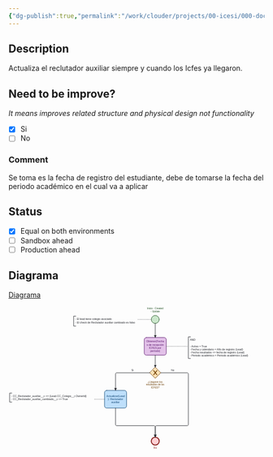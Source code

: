 ```yaml
---
{"dg-publish":true,"permalink":"/work/clouder/projects/00-icesi/000-documentation/000-leads/01-flows/lead-actualizar-el-reclutador-auxiliar-automaticamente-icfes-llegaron/lead-actualizar-el-reclutador-auxiliar-automaticamente-icfes-llegaron/"}
---
```


## Description

Actualiza el reclutador auxiliar siempre y cuando los Icfes ya llegaron.
## Need to be improve? 
_It means improves related structure and physical design not functionality_

- [x] Si
- [ ] No

### Comment

Se toma es la fecha de registro del estudiante, debe de tomarse la fecha del periodo académico en el cual va a aplicar

## Status

- [x] Equal on both environments
- [ ] Sandbox ahead
- [ ] Production ahead

## Diagrama

[Diagrama](obsidian://open?vault=NotesV0.2&file=work%2FClouder%2FProjects%2F00_Icesi%2F000_Documentation%2F000_Leads%2F01_Flows%2FLead_Actualizar-el-reclutador-auxiliar-autom%C3%A1ticamente-(ICFES%20llegaron)%2FLead_Actualizar-el-reclutador-auxiliar-autom%C3%A1ticamente-(ICFES%20llegaron).bpmn)
<?xml version="1.0" encoding="utf-8"?><!-- created with bpmn-js / http://bpmn.io --><!DOCTYPE svg PUBLIC "-//W3C//DTD SVG 1.1//EN" "http://www.w3.org/Graphics/SVG/1.1/DTD/svg11.dtd"><svg xmlns="http://www.w3.org/2000/svg" xmlns:xlink="http://www.w3.org/1999/xlink" width="1160" height="656" viewBox="-235 198 1160 656" version="1.1"><defs><pattern id="djs-grid-pattern-13606" width="10" height="10" patternUnits="userSpaceOnUse"><circle cx="0.5" cy="0.5" r="0.5" style="fill: rgb(204, 204, 204);"/></pattern></defs><g class="djs-group"><g class="djs-element djs-shape" data-element-id="StartEvent_1" style="display: block;" transform="matrix(1 0 0 1 412 240)"><g class="djs-visual"><circle cx="18" cy="18" r="18" style="stroke-linecap: round; stroke-linejoin: round; stroke: rgb(32, 80, 34); stroke-width: 2px; fill: rgb(200, 230, 201); fill-opacity: 0.95;"/></g><rect class="djs-hit djs-hit-all" x="0" y="0" width="36" height="36" style="fill: none; stroke-opacity: 0; stroke: white; stroke-width: 15px;"/><circle cx="18" cy="18" r="23" class="djs-outline" style="fill: none;"/></g></g><g class="djs-group"><g class="djs-element djs-shape" data-element-id="StartEvent_1_label" style="display: block;" transform="matrix(1 0 0 1 393 203)"><g class="djs-visual"><text lineHeight="1.2" class="djs-label" style="font-family: Arial, sans-serif; font-size: 11px; font-weight: normal; fill: rgb(32, 80, 34);"><tspan x="0" y="9.899999999999999">Inicio : Created </tspan><tspan x="15.890625" y="23.099999999999998">- Update</tspan></text></g><rect class="djs-hit djs-hit-all" x="0" y="0" width="74" height="27" style="fill: none; stroke-opacity: 0; stroke: white; stroke-width: 15px;"/><rect x="-5" y="-5" rx="4" width="84" height="37" class="djs-outline" style="fill: none;"/></g></g><g class="djs-group"><g class="djs-element djs-shape" data-element-id="Activity_16nvfam" style="display: block;" transform="matrix(1 0 0 1 380 340)"><g class="djs-visual"><rect x="0" y="0" width="100" height="80" rx="10" ry="10" style="stroke-linecap: round; stroke-linejoin: round; stroke: rgb(91, 23, 109); stroke-width: 2px; fill: rgb(225, 190, 231); fill-opacity: 0.95;"/><text lineHeight="1.2" class="djs-label" style="font-family: Arial, sans-serif; font-size: 12px; font-weight: normal; fill: rgb(91, 23, 109);"><tspan x="9.4833984375" y="22">Obtener(Fecha</tspan><tspan x="10.8134765625" y="36.4">s de recepción </tspan><tspan x="21.490234375" y="50.8">ICFES por </tspan><tspan x="27.6484375" y="65.19999999999999">período)</tspan></text></g><rect class="djs-hit djs-hit-all" x="0" y="0" width="100" height="80" style="fill: none; stroke-opacity: 0; stroke: white; stroke-width: 15px;"/><rect x="-5" y="-5" rx="14" width="110" height="90" class="djs-outline" style="fill: none;"/></g></g><g class="djs-group"><g class="djs-element djs-shape" data-element-id="Gateway_15prcys" style="display: block;" transform="matrix(1 0 0 1 405 475)"><g class="djs-visual"><polygon points="25,0 50,25 25,50 0,25" style="stroke-linecap: round; stroke-linejoin: round; stroke: rgb(107, 60, 0); stroke-width: 2px; fill: rgb(255, 224, 178); fill-opacity: 0.95;"/><path d="m 16,15 7.42857142857143,9.714285714285715 -7.42857142857143,9.714285714285715 3.428571428571429,0 5.714285714285715,-7.464228571428572 5.714285714285715,7.464228571428572 3.428571428571429,0 -7.42857142857143,-9.714285714285715 7.42857142857143,-9.714285714285715 -3.428571428571429,0 -5.714285714285715,7.464228571428572 -5.714285714285715,-7.464228571428572 -3.428571428571429,0 z" style="fill: rgb(107, 60, 0); stroke-linecap: round; stroke-linejoin: round; stroke: rgb(107, 60, 0); stroke-width: 1px;"/></g><rect class="djs-hit djs-hit-all" x="0" y="0" width="50" height="50" style="fill: none; stroke-opacity: 0; stroke: white; stroke-width: 15px;"/><rect x="2" y="2" rx="4" width="46" height="46" class="djs-outline" style="transform-box: fill-box; transform: rotate(45deg); transform-origin: center center; fill: none;"/></g></g><g class="djs-group"><g class="djs-element djs-shape" data-element-id="Activity_01x1e1i" style="display: block;" transform="matrix(1 0 0 1 200 580)"><g class="djs-visual"><rect x="0" y="0" width="100" height="80" rx="10" ry="10" style="stroke-linecap: round; stroke-linejoin: round; stroke: rgb(13, 67, 114); stroke-width: 2px; fill: rgb(187, 222, 251); fill-opacity: 0.95;"/><text lineHeight="1.2" class="djs-label" style="font-family: Arial, sans-serif; font-size: 12px; font-weight: normal; fill: rgb(13, 67, 114);"><tspan x="8.6474609375" y="29.200000000000003">Actualizar(Lead</tspan><tspan x="15.150390625" y="43.6">): Reclutador </tspan><tspan x="30.490234375" y="58">auxiliar</tspan></text></g><rect class="djs-hit djs-hit-all" x="0" y="0" width="100" height="80" style="fill: none; stroke-opacity: 0; stroke: white; stroke-width: 15px;"/><rect x="-5" y="-5" rx="14" width="110" height="90" class="djs-outline" style="fill: none;"/></g></g><g class="djs-group"><g class="djs-element djs-shape" data-element-id="Event_1v9xd07" style="display: block;" transform="matrix(1 0 0 1 412 792)"><g class="djs-visual"><circle cx="18" cy="18" r="18" style="stroke-linecap: round; stroke-linejoin: round; stroke: rgb(131, 19, 17); stroke-width: 4px; fill: rgb(255, 205, 210); fill-opacity: 0.95;"/></g><rect class="djs-hit djs-hit-all" x="0" y="0" width="36" height="36" style="fill: none; stroke-opacity: 0; stroke: white; stroke-width: 15px;"/><circle cx="18" cy="18" r="24" class="djs-outline" style="fill: none;"/></g></g><g class="djs-group"><g class="djs-element djs-connection" data-element-id="Association_0vuog42" style="display: block;"><g class="djs-visual"><path data-corner-radius="5" style="fill: none; stroke-linecap: round; stroke-linejoin: round; stroke: rgb(34, 36, 42); stroke-width: 2px; stroke-dasharray: 0, 5;" d="M200,620L150,620"/></g><rect x="145" y="615" rx="4" width="60" height="10" class="djs-outline" style="fill: none;"/><path d="M200,620L150,620" class="djs-hit djs-hit-stroke" style="fill: none; stroke-opacity: 0; stroke: white; stroke-width: 15px;"/></g></g><g class="djs-group"><g class="djs-element djs-shape" data-element-id="TextAnnotation_0s02wdt" style="display: block;" transform="matrix(1 0 0 1 60 243)"><g class="djs-visual"><rect x="0" y="0" width="290" height="45" rx="0" ry="0" style="stroke-linecap: round; stroke-linejoin: round; stroke: none; stroke-width: 2px; fill: none;"/><path d="m 0, 0 m 10,0 l -10,0 l 0,45 l 10,0" style="fill: none; stroke-linecap: round; stroke-linejoin: round; stroke: rgb(34, 36, 42); stroke-width: 2px;"/><text lineHeight="1.2" class="djs-label" style="font-family: Arial, sans-serif; font-size: 12px; font-weight: normal; fill: rgb(34, 36, 42);"><tspan x="7" y="17.799999999999997">- El lead tiene colegio asociado</tspan><tspan x="7" y="32.199999999999996">- El check de Reclutador auxiliar cambiado es falso</tspan></text></g><rect class="djs-hit djs-hit-all" x="0" y="0" width="290" height="45" style="fill: none; stroke-opacity: 0; stroke: white; stroke-width: 15px;"/><rect x="-5" y="-5" rx="4" width="300" height="55" class="djs-outline" style="fill: none;"/></g></g><g class="djs-group"><g class="djs-element djs-shape" data-element-id="TextAnnotation_0b4q1zi" style="display: block;" transform="matrix(1 0 0 1 580 337)"><g class="djs-visual"><rect x="0" y="0" width="340" height="98" rx="0" ry="0" style="stroke-linecap: round; stroke-linejoin: round; stroke: none; stroke-width: 2px; fill: none;"/><path d="m 0, 0 m 10,0 l -10,0 l 0,98 l 10,0" style="fill: none; stroke-linecap: round; stroke-linejoin: round; stroke: rgb(34, 36, 42); stroke-width: 2px;"/><text lineHeight="1.2" class="djs-label" style="font-family: Arial, sans-serif; font-size: 12px; font-weight: normal; fill: rgb(34, 36, 42);"><tspan x="7" y="17.799999999999997">AND</tspan><tspan x="7" y="32.199999999999996"/><tspan x="7" y="46.599999999999994">- Activo = True</tspan><tspan x="7" y="60.99999999999999">- Fecha y calendario = Año de registro (Lead)</tspan><tspan x="7" y="75.39999999999999">- Fecha resultados &lt;= fecha de registro (Lead)</tspan><tspan x="7" y="89.79999999999998">- Periodo académico = Periodo académico (Lead)</tspan></text></g><rect class="djs-hit djs-hit-all" x="0" y="0" width="340" height="98" style="fill: none; stroke-opacity: 0; stroke: white; stroke-width: 15px;"/><rect x="-5" y="-5" rx="4" width="350" height="108" class="djs-outline" style="fill: none;"/></g></g><g class="djs-group"><g class="djs-element djs-connection" data-element-id="Flow_1jsgoso" style="display: block;"><g class="djs-visual"><defs><marker id="marker-9igh956zrpo0shnvrfircs2jz" viewBox="0 0 20 20" refX="11" refY="10" markerWidth="10" markerHeight="10" orient="auto"><path d="M 1 5 L 11 10 L 1 15 Z" style="stroke-linecap: round; stroke-linejoin: round; stroke: rgb(34, 36, 42); stroke-width: 1px; fill: rgb(34, 36, 42);"/></marker></defs><path data-corner-radius="5" style="fill: none; stroke-linecap: round; stroke-linejoin: round; stroke: rgb(34, 36, 42); stroke-width: 2px; marker-end: url('#marker-9igh956zrpo0shnvrfircs2jz');" d="M430,276L430,340"/></g><rect x="425" y="271" rx="4" width="10" height="74" class="djs-outline" style="fill: none;"/><path d="M430,276L430,340" class="djs-hit djs-hit-stroke" style="fill: none; stroke-opacity: 0; stroke: white; stroke-width: 15px;"/></g></g><g class="djs-group"><g class="djs-element djs-connection" data-element-id="Association_047m3ki" style="display: block;"><g class="djs-visual"><path data-corner-radius="5" style="fill: none; stroke-linecap: round; stroke-linejoin: round; stroke: rgb(34, 36, 42); stroke-width: 2px; stroke-dasharray: 0, 5;" d="M412,258L350,258"/></g><rect x="345" y="253" rx="4" width="72" height="10" class="djs-outline" style="fill: none;"/><path d="M412,258L350,258" class="djs-hit djs-hit-stroke" style="fill: none; stroke-opacity: 0; stroke: white; stroke-width: 15px;"/></g></g><g class="djs-group"><g class="djs-element djs-connection" data-element-id="Association_0zm9ddg" style="display: block;"><g class="djs-visual"><path data-corner-radius="5" style="fill: none; stroke-linecap: round; stroke-linejoin: round; stroke: rgb(34, 36, 42); stroke-width: 2px; stroke-dasharray: 0, 5;" d="M480,380L580,380"/></g><rect x="475" y="375" rx="4" width="110" height="10" class="djs-outline" style="fill: none;"/><path d="M480,380L580,380" class="djs-hit djs-hit-stroke" style="fill: none; stroke-opacity: 0; stroke: white; stroke-width: 15px;"/></g></g><g class="djs-group"><g class="djs-element djs-connection" data-element-id="Flow_0vk8o24" style="display: block;"><g class="djs-visual"><defs><marker id="marker-6qhrnav062f746cn5nrm3hm59" viewBox="0 0 20 20" refX="11" refY="10" markerWidth="10" markerHeight="10" orient="auto"><path d="M 1 5 L 11 10 L 1 15 Z" style="stroke-linecap: round; stroke-linejoin: round; stroke: rgb(34, 36, 42); stroke-width: 1px; fill: rgb(34, 36, 42);"/></marker></defs><path data-corner-radius="5" style="fill: none; stroke-linecap: round; stroke-linejoin: round; stroke: rgb(34, 36, 42); stroke-width: 2px; marker-end: url('#marker-6qhrnav062f746cn5nrm3hm59');" d="M430,420L430,475"/></g><rect x="425" y="415" rx="4" width="10" height="65" class="djs-outline" style="fill: none;"/><path d="M430,420L430,475" class="djs-hit djs-hit-stroke" style="fill: none; stroke-opacity: 0; stroke: white; stroke-width: 15px;"/></g></g><g class="djs-group"><g class="djs-element djs-connection" data-element-id="Flow_1j4xxnr" style="display: block;"><g class="djs-visual"><defs><marker id="marker-0ae8feowmd4nc79y40f983ez3" viewBox="0 0 20 20" refX="11" refY="10" markerWidth="10" markerHeight="10" orient="auto"><path d="M 1 5 L 11 10 L 1 15 Z" style="stroke-linecap: round; stroke-linejoin: round; stroke: rgb(34, 36, 42); stroke-width: 1px; fill: rgb(34, 36, 42);"/></marker></defs><path data-corner-radius="5" style="fill: none; stroke-linecap: round; stroke-linejoin: round; stroke: rgb(34, 36, 42); stroke-width: 2px; marker-end: url('#marker-0ae8feowmd4nc79y40f983ez3');" d="M405,500L255,500C252.5,500,250,502.5,250,505L250,580"/></g><rect x="245" y="495" rx="4" width="165" height="90" class="djs-outline" style="fill: none;"/><path d="M405,500L250,500L250,580" class="djs-hit djs-hit-stroke" style="fill: none; stroke-opacity: 0; stroke: white; stroke-width: 15px;"/></g></g><g class="djs-group"><g class="djs-element djs-shape" data-element-id="TextAnnotation_1ilsk6j" style="display: block;" transform="matrix(1 0 0 1 -230 592)"><g class="djs-visual"><rect x="0" y="0" width="380" height="41" rx="0" ry="0" style="stroke-linecap: round; stroke-linejoin: round; stroke: none; stroke-width: 2px; fill: none;"/><path d="m 0, 0 m 10,0 l -10,0 l 0,41 l 10,0" style="fill: none; stroke-linecap: round; stroke-linejoin: round; stroke: rgb(34, 36, 42); stroke-width: 2px;"/><text lineHeight="1.2" class="djs-label" style="font-family: Arial, sans-serif; font-size: 12px; font-weight: normal; fill: rgb(34, 36, 42);"><tspan x="7" y="17.799999999999997">- CC_Reclutador_auxiliar__c &lt;= {Lead.CC_Colegio__r.OwnerId}</tspan><tspan x="7" y="32.199999999999996">- CC_Reclutador_auxiliar_cambiado__c &lt;= True</tspan></text></g><rect class="djs-hit djs-hit-all" x="0" y="0" width="380" height="41" style="fill: none; stroke-opacity: 0; stroke: white; stroke-width: 15px;"/><rect x="-5" y="-5" rx="4" width="390" height="51" class="djs-outline" style="fill: none;"/></g></g><g class="djs-group"><g class="djs-element djs-connection" data-element-id="Flow_1mzhx2v" style="display: block;"><g class="djs-visual"><defs><marker id="marker-1ce2m6cl4rj5ijado1564uhxo" viewBox="0 0 20 20" refX="11" refY="10" markerWidth="10" markerHeight="10" orient="auto"><path d="M 1 5 L 11 10 L 1 15 Z" style="stroke-linecap: round; stroke-linejoin: round; stroke: rgb(34, 36, 42); stroke-width: 1px; fill: rgb(34, 36, 42);"/></marker></defs><path data-corner-radius="5" style="fill: none; stroke-linecap: round; stroke-linejoin: round; stroke: rgb(34, 36, 42); stroke-width: 2px; marker-end: url('#marker-1ce2m6cl4rj5ijado1564uhxo');" d="M455,500L575,500C577.5,500,580,502.5,580,505L580,735C580,737.5,577.5,740,575,740L435,740C432.5,740,430,742.5,430,745L430,792"/></g><rect x="425" y="495" rx="4" width="160" height="302" class="djs-outline" style="fill: none;"/><path d="M455,500L580,500L580,740L430,740L430,792" class="djs-hit djs-hit-stroke" style="fill: none; stroke-opacity: 0; stroke: white; stroke-width: 15px;"/></g></g><g class="djs-group"><g class="djs-element djs-shape" data-element-id="Gateway_15prcys_label" style="display: block;" transform="matrix(1 0 0 1 388 535)"><g class="djs-visual"><text lineHeight="1.2" class="djs-label" style="font-family: Arial, sans-serif; font-size: 11px; font-weight: normal; fill: rgb(107, 60, 0);"><tspan x="8.25537109375" y="9.899999999999999">¿Llegaron los </tspan><tspan x="0" y="23.099999999999998">resultados de los</tspan><tspan x="22.572509765625" y="36.3">ICFES?</tspan></text></g><rect class="djs-hit djs-hit-all" x="0" y="0" width="84" height="40" style="fill: none; stroke-opacity: 0; stroke: white; stroke-width: 15px;"/><rect x="-5" y="-5" rx="4" width="94" height="50" class="djs-outline" style="fill: none;"/></g></g><g class="djs-group"><g class="djs-element djs-connection" data-element-id="Flow_1drzi4a" style="display: block;"><g class="djs-visual"><defs><marker id="marker-08xhagk1vo9ztmxp38hw5ueic" viewBox="0 0 20 20" refX="11" refY="10" markerWidth="10" markerHeight="10" orient="auto"><path d="M 1 5 L 11 10 L 1 15 Z" style="stroke-linecap: round; stroke-linejoin: round; stroke: rgb(34, 36, 42); stroke-width: 1px; fill: rgb(34, 36, 42);"/></marker></defs><path data-corner-radius="5" style="fill: none; stroke-linecap: round; stroke-linejoin: round; stroke: rgb(34, 36, 42); stroke-width: 2px; marker-end: url('#marker-08xhagk1vo9ztmxp38hw5ueic');" d="M250,660L250,735C250,737.5,252.5,740,255,740L425,740C427.5,740,430,742.5,430,745L430,792"/></g><rect x="245" y="655" rx="4" width="190" height="142" class="djs-outline" style="fill: none;"/><path d="M250,660L250,740L430,740L430,792" class="djs-hit djs-hit-stroke" style="fill: none; stroke-opacity: 0; stroke: white; stroke-width: 15px;"/></g></g><g class="djs-group"><g class="djs-element djs-shape" data-element-id="Event_1v9xd07_label" style="display: block;" transform="matrix(1 0 0 1 422 835)"><g class="djs-visual"><text lineHeight="1.2" class="djs-label" style="font-family: Arial, sans-serif; font-size: 11px; font-weight: normal; fill: rgb(131, 19, 17);"><tspan x="0" y="9.899999999999999">Fin</tspan></text></g><rect class="djs-hit djs-hit-all" x="0" y="0" width="16" height="14" style="fill: none; stroke-opacity: 0; stroke: white; stroke-width: 15px;"/><rect x="-5" y="-5" rx="4" width="26" height="24" class="djs-outline" style="fill: none;"/></g></g><g class="djs-group"><g class="djs-element djs-shape" data-element-id="Flow_1j4xxnr_label" style="display: block;" transform="matrix(1 0 0 1 322 482)"><g class="djs-visual"><text lineHeight="1.2" class="djs-label" style="font-family: Arial, sans-serif; font-size: 11px; font-weight: normal; fill: rgb(34, 36, 42);"><tspan x="0" y="9.899999999999999">Si</tspan></text></g><rect class="djs-hit djs-hit-all" x="0" y="0" width="11" height="14" style="fill: none; stroke-opacity: 0; stroke: white; stroke-width: 15px;"/><rect x="-5" y="-5" rx="4" width="21" height="24" class="djs-outline" style="fill: none;"/></g></g><g class="djs-group"><g class="djs-element djs-shape" data-element-id="Flow_1mzhx2v_label" style="display: block;" transform="matrix(1 0 0 1 502 482)"><g class="djs-visual"><text lineHeight="1.2" class="djs-label" style="font-family: Arial, sans-serif; font-size: 11px; font-weight: normal; fill: rgb(34, 36, 42);"><tspan x="0" y="9.899999999999999">No</tspan></text></g><rect class="djs-hit djs-hit-all" x="0" y="0" width="15" height="14" style="fill: none; stroke-opacity: 0; stroke: white; stroke-width: 15px;"/><rect x="-5" y="-5" rx="4" width="25" height="24" class="djs-outline" style="fill: none;"/></g></g></svg>